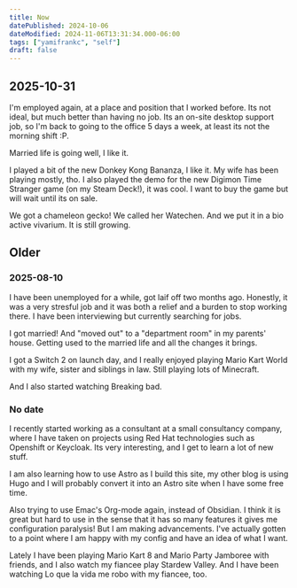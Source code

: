 ```yaml
---
title: Now
datePublished: 2024-10-06
dateModified: 2024-11-06T13:31:34.000-06:00
tags: ["yamifrankc", "self"]
draft: false
---
```


## 2025-10-31

I'm employed again, at a place and position that I worked before. Its not ideal, but much better than having no job.
Its an on-site desktop support job, so I'm back to going to the office 5 days a week, at least its not the morning shift :P.

Married life is going well, I like it.

I played a bit of the new Donkey Kong Bananza, I like it. My wife has been playing mostly, tho.
I also played the demo for the new Digimon Time Stranger game (on my Steam Deck!), it was cool. I want to buy the game but will wait until its on sale.

We got a chameleon gecko! We called her Watechen. And we put it in a bio active vivarium. It is still growing.

## Older

### 2025-08-10

I have been unemployed for a while, got laif off two months ago. Honestly, it was a very stresful job and it was both a relief and a burden to stop working there. I have been interviewing but currently searching for jobs.

I got married! And "moved out" to a "department room" in my parents' house. Getting used to the married life and all the changes it brings.

I got a Switch 2 on launch day, and I really enjoyed playing Mario Kart World with my wife, sister and siblings in law.
Still playing lots of Minecraft.

And I also started watching Breaking bad.

### No date

I recently started working as a consultant at a small consultancy company, where I have taken on projects using Red Hat technologies such as Openshift or Keycloak. Its very interesting, and I get to learn a lot of new stuff.

I am also learning how to use Astro as I build this site, my other blog is using Hugo and I will probably convert it into an Astro site when I have some free time.

Also trying to use Emac's Org-mode again, instead of Obsidian. I think it is great but hard to use in the sense that it has so many features it gives me configuration paralysis! But I am making advancements. I've actually gotten to a point where I am happy with my config and have an idea of what I want.

Lately I have been playing Mario Kart 8 and Mario Party Jamboree with friends, and I also watch my fiancee play Stardew Valley.
And I have been watching Lo que la vida me robo  with my fiancee, too.
